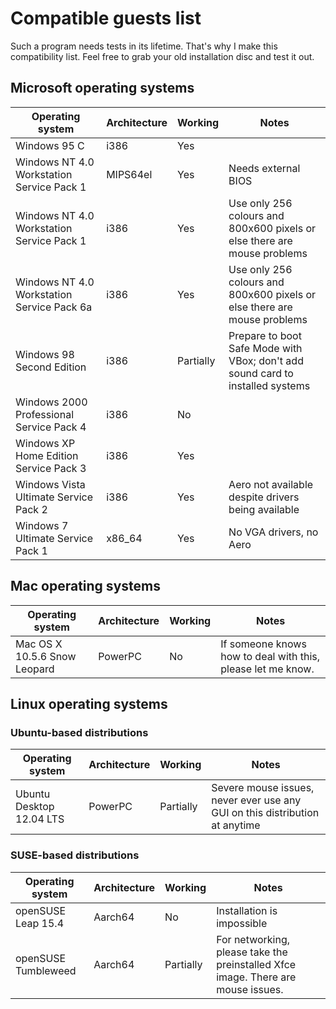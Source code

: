 # Compatible guests list

Such a program needs tests in its lifetime. That's why I make this compatibility list. Feel free to grab your old installation disc and test it out.

## Microsoft operating systems

| Operating system                           | Architecture | Working   | Notes                                                                          |
| ------------------------------------------ | ------------ | --------- | ------------------------------------------------------------------------------ |
| Windows 95 C                               | i386         | Yes       |                                                                                |
| Windows NT 4.0 Workstation Service Pack 1  | MIPS64el     | Yes       | Needs external BIOS                                                            |
| Windows NT 4.0 Workstation Service Pack 1  | i386         | Yes       | Use only 256 colours and 800x600 pixels or else there are mouse problems       |
| Windows NT 4.0 Workstation Service Pack 6a | i386         | Yes       | Use only 256 colours and 800x600 pixels or else there are mouse problems       |
| Windows 98 Second Edition                  | i386         | Partially | Prepare to boot Safe Mode with VBox; don't add sound card to installed systems |
| Windows 2000 Professional Service Pack 4   | i386         | No        |                                                                                |
| Windows XP Home Edition Service Pack 3     | i386         | Yes       |                                                                                |
| Windows Vista Ultimate Service Pack 2      | i386         | Yes       | Aero not available despite drivers being available                             |
| Windows 7 Ultimate Service Pack 1          | x86_64       | Yes       | No VGA drivers, no Aero                                                        |

## Mac operating systems

| Operating system                          | Architecture | Working   | Notes                                                                          |
| ----------------------------------------- | ------------ | --------- | ------------------------------------------------------------------------------ |
| Mac OS X 10.5.6 Snow Leopard              | PowerPC      | No        | If someone knows how to deal with this, please let me know.                    |

## Linux operating systems

### Ubuntu-based distributions

| Operating system                          | Architecture | Working   | Notes                                                                            |
| ----------------------------------------- | ------------ | --------- | -------------------------------------------------------------------------------- |
| Ubuntu Desktop 12.04 LTS                  | PowerPC      | Partially | Severe mouse issues, never ever use any GUI on this distribution at anytime      |

### SUSE-based distributions

| Operating system                          | Architecture | Working   | Notes                                                                            |
| ----------------------------------------- | ------------ | --------- | -------------------------------------------------------------------------------- |
| openSUSE Leap 15.4                        | Aarch64      | No        | Installation is impossible                                                       |
| openSUSE Tumbleweed                       | Aarch64      | Partially | For networking, please take the preinstalled Xfce image. There are mouse issues. |

